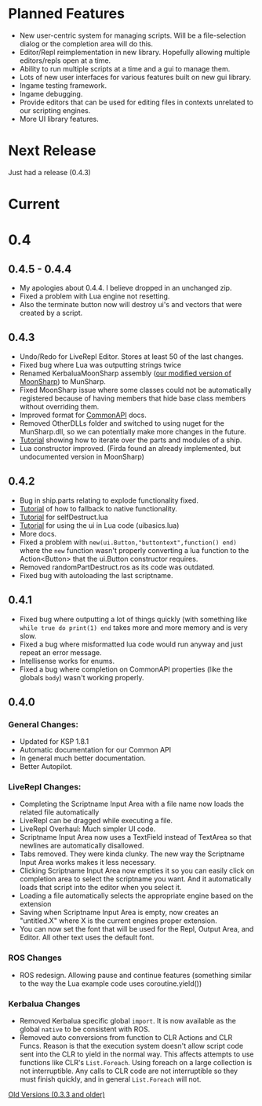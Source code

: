 # Planned Features
- New user-centric system for managing scripts. Will be a file-selection dialog or the completion area will do this.
- Editor/Repl reimplementation in new library. Hopefully allowing multiple editors/repls open at a time.
- Ability to run multiple scripts at a time and a gui to manage them.
- Lots of new user interfaces for various features built on new gui library.
- Ingame testing framework.
- Ingame debugging.
- Provide editors that can be used for editing files in contexts unrelated to our scripting engines.
- More UI library features.

# Next Release
Just had a release (0.4.3)

# Current
# 0.4

## 0.4.5 - 0.4.4
- My apologies about 0.4.4. I believe dropped in an unchanged zip.
- Fixed a problem with Lua engine not resetting.
- Also the terminate button now will destroy ui's and vectors that were created by a script.

## 0.4.3
- Undo/Redo for LiveRepl Editor. Stores at least 50 of the last changes.
- Fixed bug where Lua was outputting strings twice
- Renamed KerbaluaMoonSharp assembly ([our modified version of MoonSharp](Kerbalua/MunSharp.md)) to MunSharp.
- Fixed MoonSharp issue where some classes could not be automatically registered because of having members that hide base class members without overriding them.
- Improved format for [CommonAPI](RedOnion.KSP/API/Globals.md) docs.
- Removed OtherDLLs folder and switched to using nuget for the MunSharp.dll, so we can potentially make more changes in the future.
- [Tutorial](Kerbalua/BasicParts.md) showing how to iterate over the parts and modules of a ship.
- Lua constructor improved. (Firda found an already implemented, but undocumented version in MoonSharp)

## 0.4.2
- Bug in ship.parts relating to explode functionality fixed.
- [Tutorial](Kerbalua/MajorMalfunctionNative.md) of how to fallback to native functionality.
- [Tutorial](Kerbalua/SelfDestruct.md) for selfDestruct.lua
- [Tutorial](Kerbalua/UIBasics.md) for using the ui in Lua code (uibasics.lua)
- More docs.
- Fixed a problem with `new(ui.Button,"buttontext",function() end)` where the `new` function  wasn't properly converting a lua function to the Action\<Button\> that the ui.Button constructor requires.
- Removed randomPartDestruct.ros as its code was outdated.
- Fixed bug with autoloading the last scriptname.

## 0.4.1
- Fixed bug where outputting a lot of things quickly (with something like `while true do print(1) end` takes more and more memory and is very slow.
- Fixed a bug where misformatted lua code would run anyway and just repeat an error message.
- Intellisense works for enums.
- Fixed a bug where completion on CommonAPI properties (like the globals `body`) wasn't working properly.

## 0.4.0
### General Changes:
- Updated for KSP 1.8.1
- Automatic documentation for our Common API
- In general much better documentation.
- Better Autopilot.

### LiveRepl Changes:
- Completing the Scriptname Input Area with a file name now loads the related file automatically
- LiveRepl can be dragged while executing a file.
- LiveRepl Overhaul: Much simpler UI code.
- Scriptname Input Area now uses a TextField instead of TextArea so that newlines are automatically disallowed.
- Tabs removed. They were kinda clunky. The new way the Scriptname Input Area works makes it less necessary.
- Clicking Scriptname Input Area now empties it so you can easily click on completion area to select the scriptname you want. And it automatically loads that script into the editor when you select it.
- Loading a file automatically selects the appropriate engine based on the extension
- Saving when  Scriptname Input Area is empty, now creates an "untitled.X" where X is the current engines proper extension.
- You can now set the font that will be used for the Repl, Output Area, and Editor. All other text uses the default font.

### ROS Changes
- ROS redesign. Allowing pause and continue features (something similar to the way the Lua example code uses coroutine.yield())

### Kerbalua Changes
- Removed Kerbalua specific global `import`. It is now available as the global `native` to be consistent with ROS.
- Removed auto conversions from function to CLR Actions and CLR Funcs. Reason is that the execution system doesn't allow script code sent into the CLR to yield in the normal way. This affects attempts to use functions like CLR's `List.Foreach`. Using foreach on a large collection is not interruptible. Any calls to CLR code are not interruptible so they must finish quickly, and in general `List.Foreach` will not.

[Old Versions (0.3.3 and older)](OldChangeLog.md)